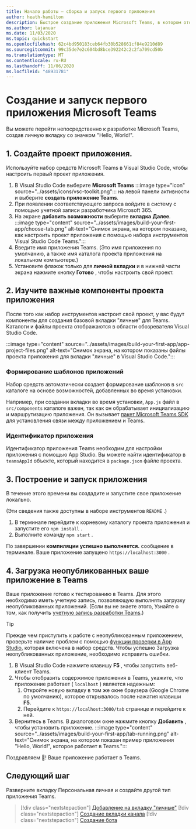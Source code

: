 ```yaml
---
title: Начало работы — сборка и запуск первого приложения
author: heath-hamilton
description: Быстрое создание приложения Microsoft Teams, в котором отображается "Hello, World!". сообщение с помощью набора инструментов Microsoft Teams.
ms.author: lajanuar
ms.date: 11/03/2020
ms.topic: quickstart
ms.openlocfilehash: 62c4bd950183ceb64fb30b528661cf84e9210d89
ms.sourcegitcommit: 99c35de7e2c604bd8bce392242c2c2fa709cd50b
ms.translationtype: MT
ms.contentlocale: ru-RU
ms.lasthandoff: 11/06/2020
ms.locfileid: "48931781"
---
```

# <a name="build-and-run-your-first-microsoft-teams-app"></a>Создание и запуск первого приложения Microsoft Teams

Вы можете перейти непосредственно к разработке Microsoft Teams, создав личную вкладку со значком "Hello, World!".

## <a name="1-create-your-app-project"></a>1. Создайте проект приложения.

Используйте набор средств Microsoft Teams в Visual Studio Code, чтобы настроить первый проект приложения.

1. В Visual Studio Code выберите **Microsoft Teams** :::image type="icon" source="../assets/icons/vsc-toolkit.png"::: на левой панели активности и выберите **создать приложение Teams**.
1. При появлении соответствующего запроса войдите в систему с помощью учетной записи разработчика Microsoft 365.
1. На экране **добавить возможности** выберите **вкладка** **Далее**.
:::image type="content" source="../assets/images/build-your-first-app/choose-tab.png" alt-text="Снимок экрана, на котором показано, как настроить проект приложения с помощью набора инструментов Visual Studio Code Teams.":::
1. Введите имя приложения Teams. (Это имя приложения по умолчанию, а также имя каталога проекта приложения на локальном компьютере.)
1. Установите флажок только для **личной вкладки** и в нижней части экрана нажмите кнопку **Готово** , чтобы настроить свой проект.

## <a name="2-understand-important-app-project-components"></a>2. Изучите важные компоненты проекта приложения

После того как набор инструментов настроит свой проект, у вас будут компоненты для создания базовой вкладки "личные" для Teams. Каталоги и файлы проекта отображаются в области обозревателя Visual Studio Code.

:::image type="content" source="../assets/images/build-your-first-app/app-project-files.png" alt-text="Снимок экрана, на котором показаны файлы проекта приложения для вкладки &quot;личные&quot; в Visual Studio Code.":::

### <a name="app-scaffolding"></a>Формирование шаблонов приложений

Набор средств автоматически создает формирование шаблонов в `src` каталоге на основе возможностей, добавленных во время установки.

Например, при создании вкладки во время установки, `App.js` файл в `src/components` каталоге важен, так как он обрабатывает инициализацию и маршрутизацию приложения. Он вызывает [пакет Microsoft Teams SDK](../tabs/how-to/using-teams-client-sdk.md) для установления связи между приложением и Teams.

### <a name="app-id"></a>Идентификатор приложения

Идентификатор приложения Teams необходим для настройки приложения с помощью App Studio. Вы можете найти идентификатор в `teamsAppId` объекте, который находится в `package.json` файле проекта.

## <a name="3-build-and-run-your-app"></a>3. Построение и запуск приложения

В течение этого времени вы создадите и запустите свое приложение локально.

(Эти сведения также доступны в наборе инструментов `README` .)

1. В терминале перейдите к корневому каталогу проекта приложения и запустите его `npm install` .
1. Выполните команду `npm start` .

По завершении **компиляции успешно выполняется.** сообщение в терминале. Ваше приложение запущено `https://localhost:3000` .

## <a name="4-sideload-your-app-in-teams"></a>4. Загрузка неопубликованных ваше приложение в Teams

Ваше приложение готово к тестированию в Teams. Для этого необходимо иметь учетную запись, позволяющую выполнять загрузку неопубликованных приложений. (Если вы не знаете этого, Узнайте о том, как получить [учетную запись разработки Teams](../build-your-first-app/build-first-app-overview.md#set-up-your-development-account).)

> [!TIP]
> Прежде чем приступить к работе с неопубликованным приложением, проверьте наличие проблем с помощью [функции проверки в App Studio](../concepts/deploy-and-publish/appsource/prepare/submission-checklist.md#teams-app-validation-tool), которая включена в набор средств. Чтобы успешно Загрузка неопубликованных приложение, необходимо исправить ошибки.

1. В Visual Studio Code нажмите клавишу **F5** , чтобы запустить веб-клиент Teams.
1. Чтобы отобразить содержимое приложения в Teams, укажите, что приложение работает ( `localhost` ) является надежным:
   1. Откройте новую вкладку в том же окне браузера (Google Chrome по умолчанию), которое открывалось после нажатия клавиши **F5**.
   1. Перейдите к `https://localhost:3000/tab` странице и перейдите к ней.
1. Вернитесь в Teams. В диалоговом окне нажмите кнопку **Добавить** , чтобы установить приложение.
:::image type="content" source="../assets/images/build-your-first-app/tab-running.png" alt-text="Снимок экрана, на котором показан пример приложения &quot;Hello, World!&quot;, которое работает в Teams.":::

Поздравляем 🎉! Ваше приложение работает в Teams.

## <a name="next-step"></a>Следующий шаг

Разверните вкладку Персональная личная и создайте другой тип приложения Teams.

> [!div class="nextstepaction"]
> [Добавление на вкладку "личные"](../build-your-first-app/build-personal-tab.md)
> [!div class="nextstepaction"]
> [Создание вкладки канала](../build-your-first-app/build-channel-tab.md)
> [!div class="nextstepaction"]
> [Создание бота](../build-your-first-app/build-bot.md)
